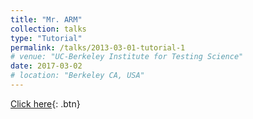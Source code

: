 ```yaml
---
title: "Mr. ARM"
collection: talks
type: "Tutorial"
permalink: /talks/2013-03-01-tutorial-1
# venue: "UC-Berkeley Institute for Testing Science"
date: 2017-03-02
# location: "Berkeley CA, USA"
---
```


[Click here](https://rb.gy/r3lttf){: .btn}

<!-- This is a description of your tutorial, note the different field in type. This is a markdown files that can be all markdown-ified like any other post. Yay markdown! -->
